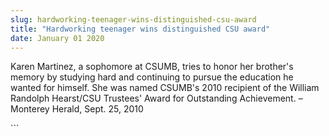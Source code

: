 ```yaml
---
slug: hardworking-teenager-wins-distinguished-csu-award
title: "Hardworking teenager wins distinguished CSU award"
date: January 01 2020
---
```


 
<p>
  Karen Martinez, a sophomore at CSUMB, tries to honor her brother's memory by
  studying hard and continuing to pursue the education he wanted for himself.
  She was named CSUMB's 2010 recipient of the William Randolph Hearst/CSU
  Trustees' Award for Outstanding Achievement. – Monterey Herald, Sept. 25, 2010
</p>
```
